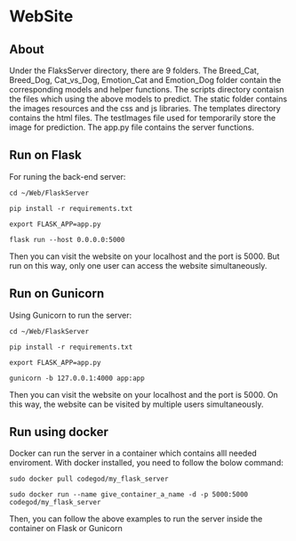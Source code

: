 # WebSite
## About
Under the FlaksServer directory, there are 9 folders. The Breed_Cat, Breed_Dog, Cat_vs_Dog, Emotion_Cat and Emotion_Dog folder  contain the corresponding models and helper functions. The scripts directory contaisn the files which using the above models to predict. The static folder contains the images resources and the css and js libraries. The templates directory contains the html files. The testImages file used for temporarily store the image for prediction. The app.py file contains the server functions. 

## Run on Flask 
For runing the back-end server:

  `cd ~/Web/FlaskServer`

  `pip install -r requirements.txt`

  `export FLASK_APP=app.py`

  `flask run --host 0.0.0.0:5000`

Then you can visit the website on your localhost and the port is 5000. But run on this way, only one user can access the website simultaneously.

## Run on Gunicorn
Using Gunicorn to run the server:

  `cd ~/Web/FlaskServer`

  `pip install -r requirements.txt`

  `export FLASK_APP=app.py`

  `gunicorn -b 127.0.0.1:4000 app:app`

Then you can visit the website on your localhost and the port is 5000. On this way, the website can be visited by multiple users simultaneously.

## Run using docker 
Docker can run the server in a container which contains alll needed enviroment. With docker installed, you need to follow the bolow command: 

 `sudo docker pull codegod/my_flask_server`

 `sudo docker run --name give_container_a_name -d -p 5000:5000 codegod/my_flask_server`

Then, you can follow the above examples to run the server inside the container on Flask or Gunicorn